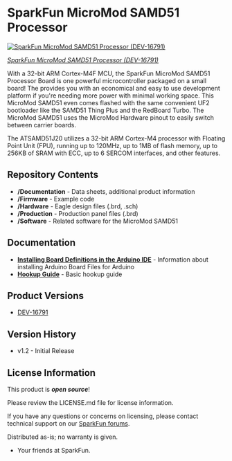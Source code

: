 SparkFun MicroMod SAMD51 Processor
========================================


[![SparkFun MicroMod SAMD51 Processor (DEV-16791)](https://cdn.sparkfun.com/assets/parts/1/5/6/9/8/16791-SparkFun_MicroMod_SAMD51_Processor-01a.jpg)](https://www.sparkfun.com/products/16791)

[*SparkFun MicroMod SAMD51 Processor (DEV-16791)*](https://www.sparkfun.com/products/16791)

With a 32-bit ARM Cortex-M4F MCU, the SparkFun MicroMod SAMD51 Processor Board is one powerful microcontroller packaged on a small board! The provides you with an economical and easy to use development platform if you're needing more power with minimal working space. This MicroMod SAMD51 even comes flashed with the same convenient UF2 bootloader like the SAMD51 Thing Plus and the RedBoard Turbo. The MicroMod SAMD51 uses the MicroMod Hardware pinout to easily switch between carrier boards.

The ATSAMD51J20 utilizes a 32-bit ARM Cortex-M4 processor with Floating Point Unit (FPU), running up to 120MHz, up to 1MB of flash memory, up to 256KB of SRAM with ECC, up to 6 SERCOM interfaces, and other features.

Repository Contents
-------------------

* **/Documentation** - Data sheets, additional product information
* **/Firmware** - Example code 
* **/Hardware** - Eagle design files (.brd, .sch)
* **/Production** - Production panel files (.brd)
* **/Software** - Related software for the MicroMod SAMD51

Documentation
--------------
* **[Installing Board Definitions in the Arduino IDE](https://learn.sparkfun.com/tutorials/installing-board-definitions-in-the-arduino-ide)** - Information about installing Arduino Board Files for Arduino
* **[Hookup Guide](https://learn.sparkfun.com/tutorials/micromod-samd51-processor-board-hookup-guide)** - Basic hookup guide

Product Versions
----------------
* [DEV-16791](https://www.sparkfun.com/products/16791)

Version History
---------------
* v1.2 - Initial Release 

License Information
-------------------

This product is _**open source**_! 

Please review the LICENSE.md file for license information. 

If you have any questions or concerns on licensing, please contact technical support on our [SparkFun forums](https://forum.sparkfun.com/viewforum.php?f=152).

Distributed as-is; no warranty is given.

- Your friends at SparkFun.

_<COLLABORATION CREDIT>_
